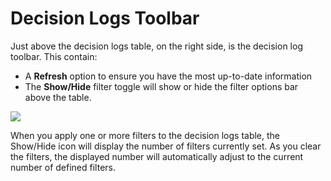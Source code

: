 # Decision Logs Toolbar

Just above the decision logs table, on the right side, is the decision log toolbar. This contain:

* A **Refresh** option to ensure you have the most up-to-date information
* The **Show/Hide** filter toggle will show or hide the filter options bar above the table.

![](https://files.readme.io/e49581f-decisionlog-toolbar.PNG)

When you apply one or more filters to the decision logs table, the Show/Hide icon will display the number of filters currently set. As you clear the filters, the displayed number will automatically adjust to the current number of defined filters.

